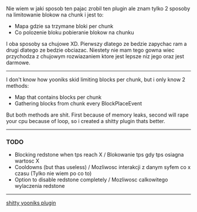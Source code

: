 Nie wiem w jaki sposob ten pajac zrobil ten plugin ale znam tylko 2 sposoby na limitowanie blokow na chunk i jest to:
- Mapa gdzie sa trzymane bloki per chunk
- Co polozenie bloku pobieranie blokow na chunku

I oba sposoby sa chujowe XD. Pierwszy dlatego ze bedzie zapychac ram a drugi dlatego ze bedzie obciazac. Niestety nie mam tego gowna wiec przychodza z chujowym rozwiazaniem ktore jest lepsze niz jego oraz jest darmowe.

---

I don't know how yooniks skid limiting blocks per chunk, but i only know 2 methods:
- Map that contains blocks per chunk
- Gathering blocks from chunk every BlockPlaceEvent

But both methods are shit. First because of memory leaks, second will rape your cpu because of loop, so i created a shitty plugin thats better.

---

### TODO
- Blocking redstone when tps reach X / Blokowanie tps gdy tps osiagna wartosc X
- Cooldowns (but thas useless) / Mozliwosc interakcji z danym syfem co x czasu (Tylko nie wiem po co to)
- Option to disable redstone completely / Mozliwosc calkowitego wylaczenia redstone

---

[shitty yooniks plugin](https://youtu.be/tasLSW-Dekk)